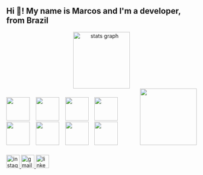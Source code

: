 <h2 align="left">Hi 🌸! My name is Marcos and I'm a developer, from Brazil</h2>

<div align="center">
  <img src="https://github-readme-stats.vercel.app/api?username=MarcosFuzetto&hide_title=false&hide_rank=false&show_icons=true&include_all_commits=true&count_private=true&disable_animations=false&theme=dracula&locale=en&hide_border=false" height="150" alt="stats graph"  />
</div>

<img align="right" height="150" src="file:///E:/TCC/PixelArts/pixel%20arts%20(png)/flor-cerejeira.png"  />

###

<div style="display: inline_block">
  <img height="62px" src="https://cdn.jsdelivr.net/gh/devicons/devicon@latest/icons/html5/html5-original.svg" /> &nbsp;&nbsp;
  <img height="62px" src="https://cdn.jsdelivr.net/gh/devicons/devicon@latest/icons/css3/css3-original.svg" /> &nbsp;&nbsp;
  <img height="62px" src="[https://cdn.jsdelivr.net/gh/devicons/devicon@latest/icons/javascript/javascript-original.svg](https://angular.dev/assets/images/press-kit/angular_icon_gradient.gif)" /> &nbsp;&nbsp;
  <img height="62px" src="https://cdn.jsdelivr.net/gh/devicons/devicon@latest/icons/javascript/javascript-original.svg" /> &nbsp;&nbsp;
  <img height="62px" src="https://cdn.jsdelivr.net/gh/devicons/devicon@latest/icons/nodejs/nodejs-original.svg" /> &nbsp;&nbsp;
  <img height="62px" src="https://cdn.jsdelivr.net/gh/devicons/devicon@latest/icons/bootstrap/bootstrap-original.svg" /> &nbsp;&nbsp;
  <img height="62px" src="https://cdn.jsdelivr.net/gh/devicons/devicon@latest/icons/c/c-original.svg" /> &nbsp;&nbsp;
  <img height="62px" src="https://cdn.jsdelivr.net/gh/devicons/devicon@latest/icons/mysql/mysql-original.svg" />
</div>

###

<div align="left">
  <a href="https://www.instagram.com/marcosdifff/" target="_blank">
    <img src="https://img.shields.io/static/v1?message=Instagram&logo=instagram&label=&color=E4405F&logoColor=white&labelColor=&style=for-the-badge" height="35" alt="instagram logo"  />
  </a>
    <a href="mailto:marcospaulofuzetto@gmail.com" target="_blank">
  <img src="https://img.shields.io/static/v1?message=Gmail&logo=gmail&label=&color=D14836&logoColor=white&labelColor=&style=for-the-badge" height="35" alt="gmail logo" />
    </a>   
  <a href="https://www.linkedin.com/in/marcos-paulo-fuzetto-9751722a7/" target="_blank">
    <img src="https://img.shields.io/static/v1?message=LinkedIn&logo=linkedin&label=&color=0077B5&logoColor=white&labelColor=&style=for-the-badge" height="35" alt="linkedin logo"  />
  </a>
</div>

###

<br clear="both">
